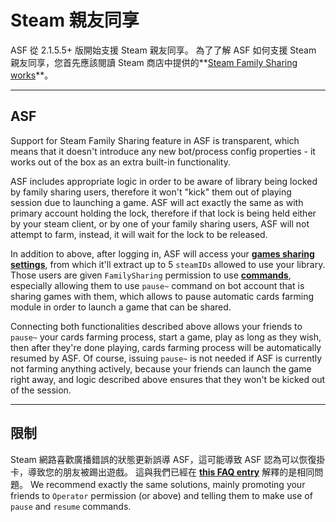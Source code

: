 # Steam 親友同享

ASF 從 2.1.5.5+ 版開始支援 Steam 親友同享。 為了了解 ASF 如何支援 Steam 親友同享，您首先應該閱讀 Steam 商店中提供的**[Steam Family Sharing works](https://store.steampowered.com/promotion/familysharing)**。

* * *

## ASF

Support for Steam Family Sharing feature in ASF is transparent, which means that it doesn't introduce any new bot/process config properties - it works out of the box as an extra built-in functionality.

ASF includes appropriate logic in order to be aware of library being locked by family sharing users, therefore it won't "kick" them out of playing session due to launching a game. ASF will act exactly the same as with primary account holding the lock, therefore if that lock is being held either by your steam client, or by one of your family sharing users, ASF will not attempt to farm, instead, it will wait for the lock to be released.

In addition to above, after logging in, ASF will access your **[games sharing settings](https://store.steampowered.com/account/managedevices)**, from which it'll extract up to 5 `steamIDs` allowed to use your library. Those users are given `FamilySharing` permission to use **[commands](https://github.com/JustArchiNET/ArchiSteamFarm/wiki/Commands)**, especially allowing them to use `pause~` command on bot account that is sharing games with them, which allows to pause automatic cards farming module in order to launch a game that can be shared.

Connecting both functionalities described above allows your friends to `pause~` your cards farming process, start a game, play as long as they wish, then after they're done playing, cards farming process will be automatically resumed by ASF. Of course, issuing `pause~` is not needed if ASF is currently not farming anything actively, because your friends can launch the game right away, and logic described above ensures that they won't be kicked out of the session.

* * *

## 限制

Steam 網路喜歡廣播錯誤的狀態更新誤導 ASF，這可能導致 ASF 認為可以恢復掛卡，導致您的朋友被踢出遊戲。 這與我們已經在 **[this FAQ entry](https://github.com/JustArchiNET/ArchiSteamFarm/wiki/FAQ#asf-is-kicking-my-steam-client-session-while-im-playing--this-account-is-logged-on-another-pc)** 解釋的是相同問題。 We recommend exactly the same solutions, mainly promoting your friends to `Operator` permission (or above) and telling them to make use of `pause` and `resume` commands.